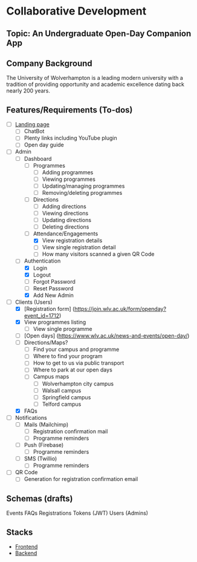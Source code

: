 # Collaborative Development
## Topic: An Undergraduate Open-Day Companion App

## Company Background
The University of Wolverhampton is a leading modern university with a tradition of providing opportunity and academic excellence dating back nearly 200 years.

## Features/Requirements (To-dos)
- [ ] [Landing page](https://www.wlv.ac.uk/news-and-events/open-day/undergraduate-open-day/)
    - [ ] ChatBot
    - [ ] Plenty links including YouTube plugin
    - [ ] Open day guide
- [ ] Admin
    - [ ] Dashboard
        - [ ] Programmes
            - [ ] Adding programmes
            - [ ] Viewing programmes
            - [ ] Updating/managing programmes
            - [ ] Removing/deleting programmes
        - [ ] Directions
            - [ ] Adding directions
            - [ ] Viewing directions
            - [ ] Updating directions
            - [ ] Deleting directions
        - [ ] Attendance/Engagements
            - [x] View registration details
            - [ ] View single registration detail
            - [ ] How many visitors scanned a given QR Code
    - [ ] Authentication
        - [x] Login
        - [x] Logout
        - [ ] Forgot Password
        - [ ] Reset Password
        - [x] Add New Admin
- [ ] Clients (Users)
    - [x] [Registration form] (https://join.wlv.ac.uk/form/openday?event_id=1712)
    - [x] View programmes listing
        - [ ] View single programme
    - [ ] [Open days] (https://www.wlv.ac.uk/news-and-events/open-day/)
    - [ ] Directions/Maps?
        - [ ] Find your campus and programme
        - [ ] Where to find your program
        - [ ] How to get to us via public transport
        - [ ] Where to park at our open days
        - [ ] Campus maps
            - [ ] Wolverhampton city campus
            - [ ] Walsall campus
            - [ ] Springfield campus
            - [ ] Telford campus
    - [x] FAQs
- [ ] Notifications
    - [ ] Mails (Mailchimp)
        - [ ] Registration confirmation mail
        - [ ] Programme reminders
    - [ ] Push (Firebase)
        - [ ] Programme reminders
    - [ ] SMS (Twillio)
        - [ ] Programme reminders
- [ ] QR Code
    - [ ] Generation for registration confirmation email

## Schemas (drafts)
Events
FAQs
Registrations
Tokens (JWT)
Users (Admins)

## Stacks
- [Frontend](./frontend/README.md)
- [Backend](./backend/README.md)
